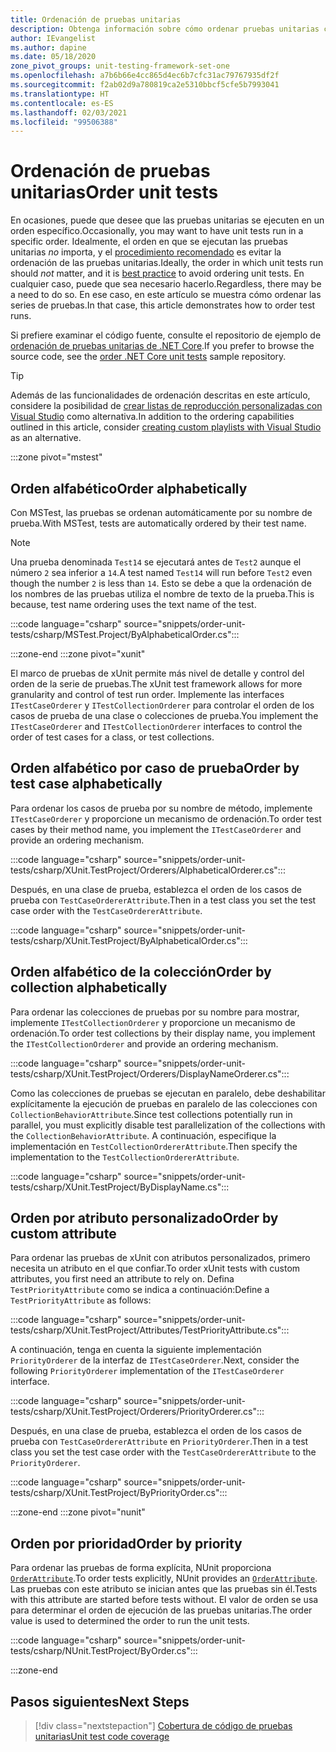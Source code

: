 ```yaml
---
title: Ordenación de pruebas unitarias
description: Obtenga información sobre cómo ordenar pruebas unitarias con .NET Core.
author: IEvangelist
ms.author: dapine
ms.date: 05/18/2020
zone_pivot_groups: unit-testing-framework-set-one
ms.openlocfilehash: a7b6b66e4cc865d4ec6b7cfc31ac79767935df2f
ms.sourcegitcommit: f2ab02d9a780819ca2e5310bbcf5cfe5b7993041
ms.translationtype: HT
ms.contentlocale: es-ES
ms.lasthandoff: 02/03/2021
ms.locfileid: "99506388"
---
```

# <a name="order-unit-tests"></a><span data-ttu-id="ff8c3-103">Ordenación de pruebas unitarias</span><span class="sxs-lookup"><span data-stu-id="ff8c3-103">Order unit tests</span></span>

<span data-ttu-id="ff8c3-104">En ocasiones, puede que desee que las pruebas unitarias se ejecuten en un orden específico.</span><span class="sxs-lookup"><span data-stu-id="ff8c3-104">Occasionally, you may want to have unit tests run in a specific order.</span></span> <span data-ttu-id="ff8c3-105">Idealmente, el orden en que se ejecutan las pruebas unitarias _no_ importa, y el [procedimiento recomendado](unit-testing-best-practices.md) es evitar la ordenación de las pruebas unitarias.</span><span class="sxs-lookup"><span data-stu-id="ff8c3-105">Ideally, the order in which unit tests run should _not_ matter, and it is [best practice](unit-testing-best-practices.md) to avoid ordering unit tests.</span></span> <span data-ttu-id="ff8c3-106">En cualquier caso, puede que sea necesario hacerlo.</span><span class="sxs-lookup"><span data-stu-id="ff8c3-106">Regardless, there may be a need to do so.</span></span> <span data-ttu-id="ff8c3-107">En ese caso, en este artículo se muestra cómo ordenar las series de pruebas.</span><span class="sxs-lookup"><span data-stu-id="ff8c3-107">In that case, this article demonstrates how to order test runs.</span></span>

<span data-ttu-id="ff8c3-108">Si prefiere examinar el código fuente, consulte el repositorio de ejemplo de [ordenación de pruebas unitarias de .NET Core](/samples/dotnet/samples/order-unit-tests-cs).</span><span class="sxs-lookup"><span data-stu-id="ff8c3-108">If you prefer to browse the source code, see the [order .NET Core unit tests](/samples/dotnet/samples/order-unit-tests-cs) sample repository.</span></span>

> [!TIP]
> <span data-ttu-id="ff8c3-109">Además de las funcionalidades de ordenación descritas en este artículo, considere la posibilidad de [crear listas de reproducción personalizadas con Visual Studio](/visualstudio/test/run-unit-tests-with-test-explorer?view=vs-2019#create-custom-playlists) como alternativa.</span><span class="sxs-lookup"><span data-stu-id="ff8c3-109">In addition to the ordering capabilities outlined in this article, consider [creating custom playlists with Visual Studio](/visualstudio/test/run-unit-tests-with-test-explorer?view=vs-2019#create-custom-playlists) as an alternative.</span></span>

:::zone pivot="mstest"

## <a name="order-alphabetically"></a><span data-ttu-id="ff8c3-110">Orden alfabético</span><span class="sxs-lookup"><span data-stu-id="ff8c3-110">Order alphabetically</span></span>

<span data-ttu-id="ff8c3-111">Con MSTest, las pruebas se ordenan automáticamente por su nombre de prueba.</span><span class="sxs-lookup"><span data-stu-id="ff8c3-111">With MSTest, tests are automatically ordered by their test name.</span></span>

> [!NOTE]
> <span data-ttu-id="ff8c3-112">Una prueba denominada `Test14` se ejecutará antes de `Test2` aunque el número `2` sea inferior a `14`.</span><span class="sxs-lookup"><span data-stu-id="ff8c3-112">A test named `Test14` will run before `Test2` even though the number  `2` is less than `14`.</span></span> <span data-ttu-id="ff8c3-113">Esto se debe a que la ordenación de los nombres de las pruebas utiliza el nombre de texto de la prueba.</span><span class="sxs-lookup"><span data-stu-id="ff8c3-113">This is because, test name ordering uses the text name of the test.</span></span>

:::code language="csharp" source="snippets/order-unit-tests/csharp/MSTest.Project/ByAlphabeticalOrder.cs":::

:::zone-end
:::zone pivot="xunit"

<span data-ttu-id="ff8c3-114">El marco de pruebas de xUnit permite más nivel de detalle y control del orden de la serie de pruebas.</span><span class="sxs-lookup"><span data-stu-id="ff8c3-114">The xUnit test framework allows for more granularity and control of test run order.</span></span> <span data-ttu-id="ff8c3-115">Implemente las interfaces `ITestCaseOrderer` y `ITestCollectionOrderer` para controlar el orden de los casos de prueba de una clase o colecciones de prueba.</span><span class="sxs-lookup"><span data-stu-id="ff8c3-115">You implement the `ITestCaseOrderer` and `ITestCollectionOrderer` interfaces to control the order of test cases for a class, or test collections.</span></span>

## <a name="order-by-test-case-alphabetically"></a><span data-ttu-id="ff8c3-116">Orden alfabético por caso de prueba</span><span class="sxs-lookup"><span data-stu-id="ff8c3-116">Order by test case alphabetically</span></span>

<span data-ttu-id="ff8c3-117">Para ordenar los casos de prueba por su nombre de método, implemente `ITestCaseOrderer` y proporcione un mecanismo de ordenación.</span><span class="sxs-lookup"><span data-stu-id="ff8c3-117">To order test cases by their method name, you implement the `ITestCaseOrderer` and provide an ordering mechanism.</span></span>

:::code language="csharp" source="snippets/order-unit-tests/csharp/XUnit.TestProject/Orderers/AlphabeticalOrderer.cs":::

<span data-ttu-id="ff8c3-118">Después, en una clase de prueba, establezca el orden de los casos de prueba con `TestCaseOrdererAttribute`.</span><span class="sxs-lookup"><span data-stu-id="ff8c3-118">Then in a test class you set the test case order with the `TestCaseOrdererAttribute`.</span></span>

:::code language="csharp" source="snippets/order-unit-tests/csharp/XUnit.TestProject/ByAlphabeticalOrder.cs":::

## <a name="order-by-collection-alphabetically"></a><span data-ttu-id="ff8c3-119">Orden alfabético de la colección</span><span class="sxs-lookup"><span data-stu-id="ff8c3-119">Order by collection alphabetically</span></span>

<span data-ttu-id="ff8c3-120">Para ordenar las colecciones de pruebas por su nombre para mostrar, implemente `ITestCollectionOrderer` y proporcione un mecanismo de ordenación.</span><span class="sxs-lookup"><span data-stu-id="ff8c3-120">To order test collections by their display name, you implement the `ITestCollectionOrderer` and provide an ordering mechanism.</span></span>

:::code language="csharp" source="snippets/order-unit-tests/csharp/XUnit.TestProject/Orderers/DisplayNameOrderer.cs":::

<span data-ttu-id="ff8c3-121">Como las colecciones de pruebas se ejecutan en paralelo, debe deshabilitar explícitamente la ejecución de pruebas en paralelo de las colecciones con `CollectionBehaviorAttribute`.</span><span class="sxs-lookup"><span data-stu-id="ff8c3-121">Since test collections potentially run in parallel, you must explicitly disable test parallelization of the collections with the `CollectionBehaviorAttribute`.</span></span> <span data-ttu-id="ff8c3-122">A continuación, especifique la implementación en `TestCollectionOrdererAttribute`.</span><span class="sxs-lookup"><span data-stu-id="ff8c3-122">Then specify the implementation to the `TestCollectionOrdererAttribute`.</span></span>

:::code language="csharp" source="snippets/order-unit-tests/csharp/XUnit.TestProject/ByDisplayName.cs":::

## <a name="order-by-custom-attribute"></a><span data-ttu-id="ff8c3-123">Orden por atributo personalizado</span><span class="sxs-lookup"><span data-stu-id="ff8c3-123">Order by custom attribute</span></span>

<span data-ttu-id="ff8c3-124">Para ordenar las pruebas de xUnit con atributos personalizados, primero necesita un atributo en el que confiar.</span><span class="sxs-lookup"><span data-stu-id="ff8c3-124">To order xUnit tests with custom attributes, you first need an attribute to rely on.</span></span> <span data-ttu-id="ff8c3-125">Defina `TestPriorityAttribute` como se indica a continuación:</span><span class="sxs-lookup"><span data-stu-id="ff8c3-125">Define a `TestPriorityAttribute` as follows:</span></span>

:::code language="csharp" source="snippets/order-unit-tests/csharp/XUnit.TestProject/Attributes/TestPriorityAttribute.cs":::

<span data-ttu-id="ff8c3-126">A continuación, tenga en cuenta la siguiente implementación `PriorityOrderer` de la interfaz de `ITestCaseOrderer`.</span><span class="sxs-lookup"><span data-stu-id="ff8c3-126">Next, consider the following `PriorityOrderer` implementation of the `ITestCaseOrderer` interface.</span></span>

:::code language="csharp" source="snippets/order-unit-tests/csharp/XUnit.TestProject/Orderers/PriorityOrderer.cs":::

<span data-ttu-id="ff8c3-127">Después, en una clase de prueba, establezca el orden de los casos de prueba con `TestCaseOrdererAttribute` en `PriorityOrderer`.</span><span class="sxs-lookup"><span data-stu-id="ff8c3-127">Then in a test class you set the test case order with the `TestCaseOrdererAttribute` to the `PriorityOrderer`.</span></span>

:::code language="csharp" source="snippets/order-unit-tests/csharp/XUnit.TestProject/ByPriorityOrder.cs":::

:::zone-end
:::zone pivot="nunit"

## <a name="order-by-priority"></a><span data-ttu-id="ff8c3-128">Orden por prioridad</span><span class="sxs-lookup"><span data-stu-id="ff8c3-128">Order by priority</span></span>

<span data-ttu-id="ff8c3-129">Para ordenar las pruebas de forma explícita, NUnit proporciona [`OrderAttribute`](https://github.com/nunit/docs/wiki/Order-Attribute).</span><span class="sxs-lookup"><span data-stu-id="ff8c3-129">To order tests explicitly, NUnit provides an [`OrderAttribute`](https://github.com/nunit/docs/wiki/Order-Attribute).</span></span> <span data-ttu-id="ff8c3-130">Las pruebas con este atributo se inician antes que las pruebas sin él.</span><span class="sxs-lookup"><span data-stu-id="ff8c3-130">Tests with this attribute are started before tests without.</span></span> <span data-ttu-id="ff8c3-131">El valor de orden se usa para determinar el orden de ejecución de las pruebas unitarias.</span><span class="sxs-lookup"><span data-stu-id="ff8c3-131">The order value is used to determined the order to run the unit tests.</span></span>

:::code language="csharp" source="snippets/order-unit-tests/csharp/NUnit.TestProject/ByOrder.cs":::

:::zone-end

## <a name="next-steps"></a><span data-ttu-id="ff8c3-132">Pasos siguientes</span><span class="sxs-lookup"><span data-stu-id="ff8c3-132">Next Steps</span></span>

> [!div class="nextstepaction"]
> [<span data-ttu-id="ff8c3-133">Cobertura de código de pruebas unitarias</span><span class="sxs-lookup"><span data-stu-id="ff8c3-133">Unit test code coverage</span></span>](unit-testing-code-coverage.md)
